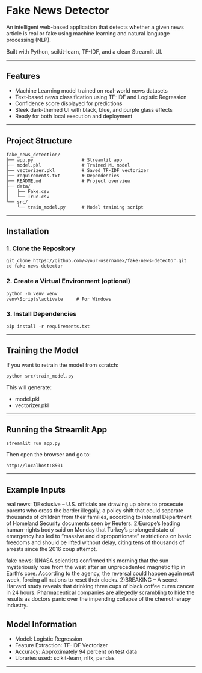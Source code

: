 # Fake News Detector

An intelligent web-based application that detects whether a given news article is real or fake using machine learning and natural language processing (NLP).

Built with Python, scikit-learn, TF-IDF, and a clean Streamlit UI.

---

## Features

* Machine Learning model trained on real-world news datasets
* Text-based news classification using TF-IDF and Logistic Regression
* Confidence score displayed for predictions
* Sleek dark-themed UI with black, blue, and purple glass effects
* Ready for both local execution and deployment

---

## Project Structure

```
fake_news_detection/
├── app.py                  # Streamlit app
├── model.pkl               # Trained ML model
├── vectorizer.pkl          # Saved TF-IDF vectorizer
├── requirements.txt        # Dependencies
├── README.md               # Project overview
├── data/
│   ├── Fake.csv
│   └── True.csv
└── src/
    └── train_model.py      # Model training script
```

---

## Installation

### 1. Clone the Repository

```
git clone https://github.com/<your-username>/fake-news-detector.git
cd fake-news-detector
```

### 2. Create a Virtual Environment (optional)

```
python -m venv venv
venv\Scripts\activate     # For Windows
```

### 3. Install Dependencies

```
pip install -r requirements.txt
```

---

## Training the Model

If you want to retrain the model from scratch:

```
python src/train_model.py
```

This will generate:

* model.pkl
* vectorizer.pkl

---

## Running the Streamlit App

```
streamlit run app.py
```

Then open the browser and go to:

```
http://localhost:8501
```

---

## Example Inputs

real news:
      1)Exclusive – U.S. officials are drawing up plans to prosecute parents who cross the border illegally, a policy shift that could separate thousands of children from their families, according to internal Department of Homeland Security documents seen by Reuters.
      2)Europe’s leading human-rights body said on Monday that Turkey’s prolonged state of emergency has led to “massive and disproportionate” restrictions on basic freedoms and should be lifted without delay, citing tens of thousands of arrests since the 2016 coup attempt.

fake news:
    1)NASA scientists confirmed this morning that the sun mysteriously rose from the west after an unprecedented magnetic flip in Earth’s core. According to the agency, the reversal could happen again next week, forcing all nations to reset their clocks.
    2)BREAKING – A secret Harvard study reveals that drinking three cups of black coffee cures cancer in 24 hours. Pharmaceutical companies are allegedly scrambling to hide the results as doctors panic over the impending collapse of the chemotherapy industry.



## Model Information

* Model: Logistic Regression
* Feature Extraction: TF-IDF Vectorizer
* Accuracy: Approximately 94 percent on test data
* Libraries used: scikit-learn, nltk, pandas

---


